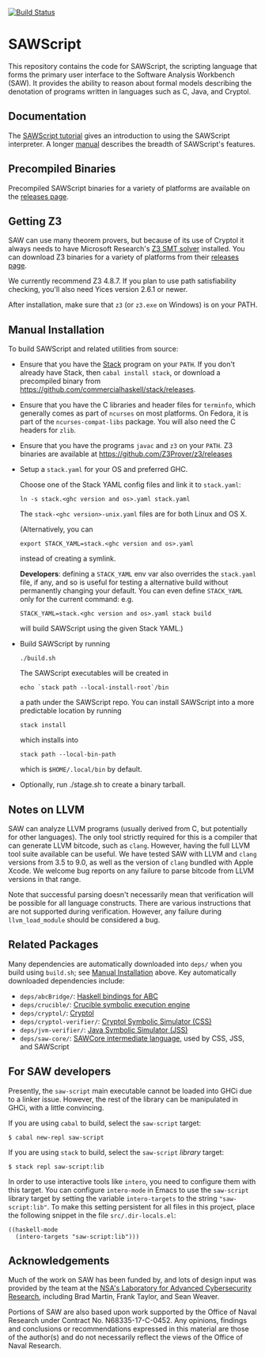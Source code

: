 [![Build
Status](https://travis-ci.org/GaloisInc/saw-script.svg?branch=master)](https://travis-ci.org/GaloisInc/saw-script)

# SAWScript

This repository contains the code for SAWScript, the scripting
language that forms the primary user interface to the Software
Analysis Workbench (SAW). It provides the ability to reason about
formal models describing the denotation of programs written in
languages such as C, Java, and Cryptol.

## Documentation

The [SAWScript tutorial](https://saw.galois.com/tutorial.html) gives an
introduction to using the SAWScript interpreter. A longer
[manual](https://github.com/GaloisInc/saw-script/blob/master/doc/manual/manual.md)
describes the breadth of SAWScript's features.

## Precompiled Binaries

Precompiled SAWScript binaries for a variety of platforms are available on the [releases page](https://github.com/GaloisInc/saw-script/releases).

## Getting Z3

SAW can use many theorem provers, but because of its use of Cryptol it
always needs to have Microsoft Research's [Z3 SMT
solver](https://github.com/Z3Prover/z3) installed.  You can download Z3
binaries for a variety of platforms from their [releases
page](https://github.com/Z3Prover/z3/releases).

We currently recommend Z3 4.8.7. If you plan to use path satisfiability
checking, you'll also need Yices version 2.6.1 or newer.

After installation, make sure that `z3` (or `z3.exe` on Windows)
is on your PATH.

## Manual Installation

To build SAWScript and related utilities from source:

  * Ensure that you have the
    [Stack](https://github.com/commercialhaskell/stack) program on your
    `PATH`. If you don't already have Stack, then `cabal install stack`,
    or download a precompiled binary from
    https://github.com/commercialhaskell/stack/releases.

  * Ensure that you have the C libraries and header files for
    `terminfo`, which generally comes as part of `ncurses` on most
    platforms. On Fedora, it is part of the `ncurses-compat-libs` package.
    You will also need the C headers for `zlib`.

  * Ensure that you have the programs `javac` and `z3` on your
    `PATH`. Z3 binaries are available at
    https://github.com/Z3Prover/z3/releases

  * Setup a `stack.yaml` for your OS and preferred GHC.

    Choose one of the Stack YAML config files and link it to
    `stack.yaml`:

        ln -s stack.<ghc version and os>.yaml stack.yaml

    The `stack-<ghc version>-unix.yaml` files are for both Linux and
    OS X.

    (Alternatively, you can

        export STACK_YAML=stack.<ghc version and os>.yaml

    instead of creating a symlink.

    **Developers**: defining a `STACK_YAML` env var also overrides the
    `stack.yaml` file, if any, and so is useful for testing a
    alternative build without permanently changing your default. You
    can even define `STACK_YAML` only for the current command: e.g.

        STACK_YAML=stack.<ghc version and os>.yaml stack build

    will build SAWScript using the given Stack YAML.)

  * Build SAWScript by running

        ./build.sh

    The SAWScript executables will be created in

        echo `stack path --local-install-root`/bin

    a path under the SAWScript repo. You can install SAWScript into
    a more predictable location by running

        stack install

    which installs into

        stack path --local-bin-path

    which is `$HOME/.local/bin` by default.

  * Optionally, run ./stage.sh to create a binary tarball.

## Notes on LLVM

SAW can analyze LLVM programs (usually derived from C, but potentially
for other languages). The only tool strictly required for this is a
compiler that can generate LLVM bitcode, such as `clang`. However,
having the full LLVM tool suite available can be useful. We have tested
SAW with LLVM and `clang` versions from 3.5 to 9.0, as well as the
version of `clang` bundled with Apple Xcode. We welcome bug reports on
any failure to parse bitcode from LLVM versions in that range.

Note that successful parsing doesn't necessarily mean that verification
will be possible for all language constructs. There are various
instructions that are not supported during verification. However,
any failure during `llvm_load_module` should be considered a bug.

## Related Packages

Many dependencies are automatically downloaded into `deps/` when you
build using `build.sh`; see
[Manual Installation](#manual-installation) above. Key automatically
downloaded dependencies include:

* `deps/abcBridge/`:        [Haskell bindings for ABC](https://github.com/GaloisInc/abcBridge)
* `deps/crucible/`:         [Crucible symbolic execution engine](https://github.com/GaloisInc/crucible)
* `deps/cryptol/`:          [Cryptol](https://github.com/GaloisInc/cryptol)
* `deps/cryptol-verifier/`: [Cryptol Symbolic Simulator (CSS)](https://github.com/GaloisInc/cryptol-verifier)
* `deps/jvm-verifier/`:     [Java Symbolic Simulator (JSS)](https://github.com/GaloisInc/jvm-verifier)
* `deps/saw-core/`:         [SAWCore intermediate language](https://github.com/GaloisInc/saw-core), used by CSS, JSS, and SAWScript

## For SAW developers

Presently, the `saw-script` main executable cannot be loaded into GHCi due to a
linker issue. However, the rest of the library can be manipulated in GHCi, with
a little convincing.

If you are using `cabal` to build, select the `saw-script` target:

```
$ cabal new-repl saw-script
```

If you are using `stack` to build, select the `saw-script` *library* target:

```
$ stack repl saw-script:lib
```

In order to use interactive tools like `intero`, you need to configure them with
this target. You can configure `intero-mode` in Emacs to use the `saw-script`
library target by setting the variable `intero-targets` to the string
`"saw-script:lib"`. To make this setting persistent for all files in this
project, place the following snippet in the file `src/.dir-locals.el`:

```elisp
((haskell-mode
  (intero-targets "saw-script:lib")))
```

## Acknowledgements

Much of the work on SAW has been funded by, and lots of design input was
provided by the team at the [NSA's Laboratory for Advanced Cybersecurity
Research](https://www.nsa.gov/what-we-do/research/cybersecurity-research/),
including Brad Martin, Frank Taylor, and Sean Weaver.

Portions of SAW are also based upon work supported by the Office
of Naval Research under Contract No. N68335-17-C-0452. Any opinions,
findings and conclusions or recommendations expressed in this
material are those of the author(s) and do not necessarily reflect
the views of the Office of Naval Research.
